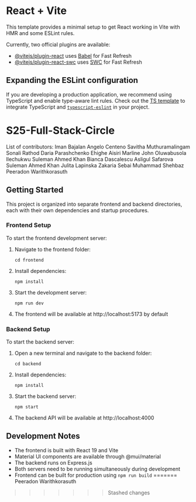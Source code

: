 # React + Vite

This template provides a minimal setup to get React working in Vite with HMR and some ESLint rules.

Currently, two official plugins are available:

- [@vitejs/plugin-react](https://github.com/vitejs/vite-plugin-react/blob/main/packages/plugin-react/README.md) uses [Babel](https://babeljs.io/) for Fast Refresh
- [@vitejs/plugin-react-swc](https://github.com/vitejs/vite-plugin-react-swc) uses [SWC](https://swc.rs/) for Fast Refresh

## Expanding the ESLint configuration

If you are developing a production application, we recommend using TypeScript and enable type-aware lint rules. Check out the [TS template](https://github.com/vitejs/vite/tree/main/packages/create-vite/template-react-ts) to integrate TypeScript and [`typescript-eslint`](https://typescript-eslint.io) in your project.

# S25-Full-Stack-Circle

List of contributors:
Iman Bajalan
Angelo Centeno
Savitha Muthuramalingam
Sonali Rathod
Daria Parashchenko
Ehighe Aisiri
Marline John
Oluwabusola Ilechukwu
Suleman Ahmed Khan
Bianca Dascalescu
Asligul Safarova
Suleman Ahmed Khan
Julita Lapinska
Zakaria Sebai
Muhammad Shehbaz
Peeradon Warithkorasuth
## Getting Started

This project is organized into separate frontend and backend directories, each with their own dependencies and startup procedures.

### Frontend Setup

To start the frontend development server:

1. Navigate to the frontend folder:

   ```
   cd frontend
   ```

2. Install dependencies:

   ```
   npm install
   ```

3. Start the development server:

   ```
   npm run dev
   ```

4. The frontend will be available at http://localhost:5173 by default

### Backend Setup

To start the backend server:

1. Open a new terminal and navigate to the backend folder:

   ```
   cd backend
   ```

2. Install dependencies:

   ```
   npm install
   ```

3. Start the backend server:

   ```
   npm start
   ```

4. The backend API will be available at http://localhost:4000

## Development Notes

- The frontend is built with React 19 and Vite
- Material UI components are available through @mui/material
- The backend runs on Express.js
- Both servers need to be running simultaneously during development
- Frontend can be built for production using `npm run build`
=======
Peeradon Warithkorasuth
>>>>>>> Stashed changes
